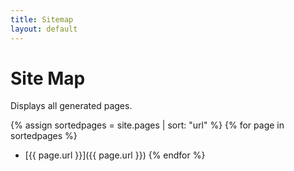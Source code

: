 ```yaml
---
title: Sitemap
layout: default
---
```

# Site Map
Displays all generated pages.

{% assign sortedpages = site.pages | sort: "url" %}
{% for page in sortedpages %}
  - [{{ page.url }}]({{ page.url }})
{% endfor %}
